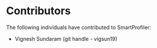 # Contributors

The following individuals have contributed to SmartProfiler:

- Vignesh Sundaram (git handle - vigsun19)